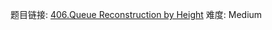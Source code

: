 题目链接: [406.Queue Reconstruction by Height][1]
难度: Medium

[1]: https://leetcode.com/problems/queue-reconstruction-by-height
